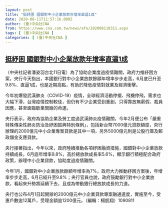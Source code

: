 ```yaml
---
layout: post
title: "挺紓困 國銀對中小企業放款年增率直逼1成"
date: 2020-08-11T11:57:16.000Z
author: (臺)中央社CNA
from: https://www.cna.com.tw/news/afe/202008110311.aspx
tags: [ (臺)中央社CNA ]
categories: [ (臺)中央社CNA ]
---
```

<!--1597147036000-->
[挺紓困 國銀對中小企業放款年增率直逼1成](https://www.cna.com.tw/news/afe/202008110311.aspx)
------

<div>
<div></div><div class="paragraph"><p>（中央社記者潘姿羽台北11日電）為了協助企業度過疫情難關，政府力推紓困方案，央行今天指出，本國銀行對中小企業放款餘額年增率步步走高，6月底已升至9.8%、直逼1成，也是近期高點，有助於降低疫情對就業及經濟衝擊。</p><p>今年初爆發武漢肺炎（COVID-19）疫情，全球經濟活動停擺、飛機停飛，需求也大幅下滑，台灣疫情控制較佳，但仍有不少企業受到重創，只得靠放無薪假、裁員因應，甚至面臨歇業關廠的命運。</p><p>央行表示，政府為協助企業及勞工度過武漢肺炎疫情難關，今年2月便公布「嚴重特殊傳染性肺炎防治及紓困振興特別條例」，包括新台幣7000億元貸款額度，央行辦理的2000億元中小企業專案貸款是其中一項，另外5000億元則是公股行庫及郵政儲金支應貸款。</p><p>央行接著指出，今年以來，政府陸續推動各項紓困融資措施，國銀對中小企業放款持續成長，6月底年增率9.8%，高於總放款成長率5.6%，顯示銀行積極配合政府政策，辦理中小企業貸款，協助度過疫情難關。</p><p>今年1月，國銀對中小企業放款餘額年增率為7%，政府大力推動紓困方案後，年增率步步走高，6月已經升至9.8%；央行官員也說，政府鼓勵銀行對中小企業放款，看起來升勢將延續下去，且成為帶動銀行總放款成長的力道。</p><p>央行也公布4月1日起開辦的2000億元中小企業貸款專案融通進度，實施至今，受惠戶數逾12萬戶，受理金額逾1200億元。（編輯：楊凱翔）1090811</p></div>
</div>
